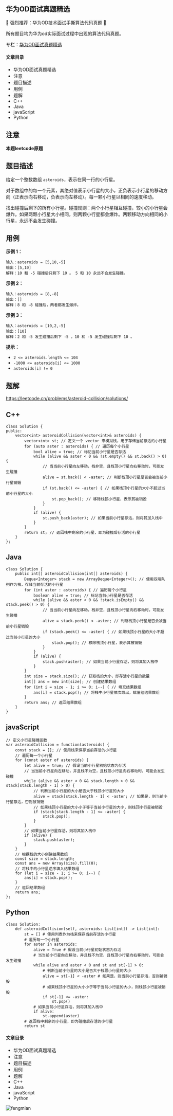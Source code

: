 ## 华为OD面试真题精选

🌟 强烈推荐：华为OD技术面试手撕算法代码真题 🌟

所有题目均为华为od实际面试过程中出现的算法代码真题。

专栏：[华为OD面试真题精选](https://blog.csdn.net/banxia_frontend/category_12436481.html)  

#### 文章目录

  * 华为OD面试真题精选
  * 注意
  * 题目描述
  * 用例
  * 题解
  * C++
  * Java
  * javaScript
  * Python

## 注意

**本题leetcode原题**

## 题目描述

给定一个整数数组 `asteroids`，表示在同一行的小行星。

对于数组中的每一个元素，其绝对值表示小行星的大小，正负表示小行星的移动方向（正表示向右移动，负表示向左移动）。每一颗小行星以相同的速度移动。

找出碰撞后剩下的所有小行星。碰撞规则：两个小行星相互碰撞，较小的小行星会爆炸。如果两颗小行星大小相同，则两颗小行星都会爆炸。两颗移动方向相同的小行星，永远不会发生碰撞。

## 用例

**示例 1：**

    
    
    输入：asteroids = [5,10,-5]
    输出：[5,10]
    解释：10 和 -5 碰撞后只剩下 10 。 5 和 10 永远不会发生碰撞。
    

**示例 2：**

    
    
    输入：asteroids = [8,-8]
    输出：[]
    解释：8 和 -8 碰撞后，两者都发生爆炸。
    

**示例 3：**

    
    
    输入：asteroids = [10,2,-5]
    输出：[10]
    解释：2 和 -5 发生碰撞后剩下 -5 。10 和 -5 发生碰撞后剩下 10 。
    

**提示：**

  * `2 <= asteroids.length <= 104`
  * `-1000 <= asteroids[i] <= 1000`
  * `asteroids[i] != 0`

## 题解

<https://leetcode.cn/problems/asteroid-collision/solutions/>

## C++

    
    
    class Solution {
    public:
        vector<int> asteroidCollision(vector<int>& asteroids) {
            vector<int> st; // 定义一个 vector 来模拟栈，用于存储当前存活的小行星
            for (auto aster : asteroids) { // 遍历每个小行星
                bool alive = true; // 标记当前小行星是否存活
                while (alive && aster < 0 && !st.empty() && st.back() > 0) {
                    // 当当前小行星向左移动，栈非空，且栈顶小行星向右移动时，可能发生碰撞
                    alive = st.back() < -aster; // 判断栈顶小行星是否会被当前小行星销毁
                    if (st.back() <= -aster) { // 如果栈顶小行星的大小不超过当前小行星的大小
                        st.pop_back(); // 移除栈顶小行星，表示其被销毁
                    }
                }
                if (alive) {
                    st.push_back(aster); // 如果当前小行星存活，则将其加入栈中
                }
            }
            return st; // 返回栈中剩余的小行星，即为碰撞后存活的小行星
        }
    };
    

## Java

    
    
    class Solution {
        public int[] asteroidCollision(int[] asteroids) {
            Deque<Integer> stack = new ArrayDeque<Integer>(); // 使用双端队列作为栈，存储当前存活的小行星
            for (int aster : asteroids) { // 遍历每个小行星
                boolean alive = true; // 标记当前小行星是否存活
                while (alive && aster < 0 && !stack.isEmpty() && stack.peek() > 0) {
                    // 当当前小行星向左移动，栈非空，且栈顶小行星向右移动时，可能发生碰撞
                    alive = stack.peek() < -aster; // 判断栈顶小行星是否会被当前小行星销毁
                    if (stack.peek() <= -aster) { // 如果栈顶小行星的大小不超过当前小行星的大小
                        stack.pop(); // 移除栈顶小行星，表示其被销毁
                    }
                }
                if (alive) {
                    stack.push(aster); // 如果当前小行星存活，则将其加入栈中
                }
            }
            int size = stack.size(); // 获取栈的大小，即存活小行星的数量
            int[] ans = new int[size]; // 创建结果数组
            for (int i = size - 1; i >= 0; i--) { // 填充结果数组
                ans[i] = stack.pop(); // 将栈中小行星依次取出，赋值给结果数组
            }
            return ans; // 返回结果数组
        }
    }
    

## javaScript

    
    
    // 定义小行星碰撞函数
    var asteroidCollision = function(asteroids) {
        const stack = []; // 使用栈来保存当前存活的小行星
        // 遍历每一个小行星
        for (const aster of asteroids) {
            let alive = true; // 假设当前小行星初始状态为存活
            // 当当前小行星向左移动，并且栈不为空，且栈顶小行星向右移动时，可能会发生碰撞
            while (alive && aster < 0 && stack.length > 0 && stack[stack.length - 1] > 0) {
                // 判断当前小行星的大小是否大于栈顶小行星的大小
                alive = stack[stack.length - 1] < -aster; // 如果是，则当前小行星存活，否则被销毁
                // 如果栈顶小行星的大小小于等于当前小行星的大小，则栈顶小行星被销毁
                if (stack[stack.length - 1] <= -aster) {
                    stack.pop();
                }
            }
            // 如果当前小行星存活，则将其加入栈中
            if (alive) {
                stack.push(aster);
            }
        }
        // 根据栈的大小创建结果数组
        const size = stack.length;
        const ans = new Array(size).fill(0);
        // 将栈中的小行星逆序填入结果数组
        for (let i = size - 1; i >= 0; i--) {
            ans[i] = stack.pop();
        }
        // 返回结果数组
        return ans;
    };
    

## Python

    
    
    class Solution:
        def asteroidCollision(self, asteroids: List[int]) -> List[int]:
            st = [] # 使用列表作为栈来保存当前存活的小行星
            # 遍历每一个小行星
            for aster in asteroids:
                alive = True # 假设当前小行星初始状态为存活
                # 当当前小行星向左移动，并且栈不为空，且栈顶小行星向右移动时，可能会发生碰撞
                while alive and aster < 0 and st and st[-1] > 0:
                    # 判断当前小行星的大小是否大于栈顶小行星的大小
                    alive = st[-1] < -aster # 如果是，则当前小行星存活，否则被销毁
                    # 如果栈顶小行星的大小小于等于当前小行星的大小，则栈顶小行星被销毁
                    if st[-1] <= -aster:
                        st.pop()
                # 如果当前小行星存活，则将其加入栈中
                if alive:
                    st.append(aster)
            # 返回栈中剩余的小行星，即为碰撞后存活的小行星
            return st
    

#### 文章目录

  * 华为OD面试真题精选
  * 注意
  * 题目描述
  * 用例
  * 题解
  * C++
  * Java
  * javaScript
  * Python

![fengmian](https://i-blog.csdnimg.cn/blog_migrate/394971cb01fca8d138a4e44d4aeabcf2.png)

